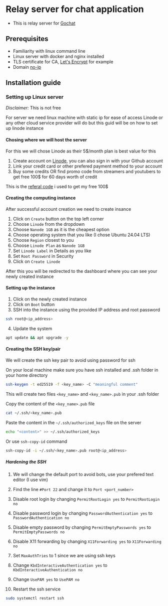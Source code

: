 # Relay server for chat application

- This is relay server for [Gochat](https://github.com/m1kkY8/gochat)

## Prerequisites

- Familiarity with linux command line
- Linux server with docker and nginx installed
- TLS certificate for CA, [Let's Encrypt](https://letsencrypt.org/) for example
- Domain [no-ip](https://www.noip.com/)

## Installation guide

### Setting up Linux server

_Disclaimer:_ This is not free

For server we need linux machine with static ip for ease of access
Linode or any other cloud service provider will do but this guid will be on how to set up linode instance

#### Chosing where we will host the server

For this we will chose Linode as their 5$/month plan is best value for this

1. Create account on [Linode](https://www.linode.com/), you can also sign in with your Github account
2. Link your credit card or other prefered payment method to your account
3. Buy some credits OR find promo code from streamers and youtubers to get free 100$ for 60 days worth of credit

This is the [referal code](https://linode.com/theprimeagen) i used to get my free 100$

#### Creating the computing instance

After successful account creation we need to create insance

1. Click on `Create` button on the top left corner
2. Choose `Linode` from the dropdown
3. Choose `Nanode 1GB` as it is the cheapest option
4. Choose operating system that you like (I chose Ubuntu 24.04 LTS)
5. Choose `Region` closest to you
6. Choose `Linode Plan` as `Nanode 1GB`
7. Set `Linode Label` in Details as you like
8. Set `Root Password` in Security
9. Click on `Create Linode`

After this you will be redirected to the dashboard where you can see your newly created instance

#### Setting up the instance

1. Click on the newly created instance
2. Click on `Boot` button
3. SSH into the instance using the provided IP address and root password

```bash
ssh root@<ip_address>
```

4. Update the system

```bash
apt update && apt upgrade -y

```

#### Creating the SSH key/pair

We will create the ssh key pair to avoid using password for ssh

On your local machine make sure you have ssh installed and .ssh folder in your home directory

```bash
ssh-keygen -t ed25519 -f <key_name> -C "meaningful comment"
```

This will create two files `<key_name>` and `<key_name>.pub` in your .ssh folder

Copy the content of the `<key_name>.pub` file

```bash
cat ~/.ssh/<key_name>.pub
```

Paste the content in the `~/.ssh/authorized_keys` file on the server

```bash
echo "<content>" >> ~/.ssh/authorized_keys
```

Or use `ssh-copy-id` command

```bash
ssh-copy-id -i ~/.ssh/<key_name>.pub root@<ip_address>
```

##### Hardening the SSH

1. We will change the default port to avoid bots, use your prefered text editor (I use vim)

2. Find the line `#Port 22` and change it to `Port <port_number>`

3. Disable root login by changing `PermitRootLogin yes` to `PermitRootLogin no`

4. Disable password login by changing `PasswordAuthentication yes` to `PasswordAuthentication no`

5. Disable empty password by changing `PermitEmptyPasswords yes` to `PermitEmptyPasswords no`

6. Disable X11 forwarding by changing `X11Forwarding yes` to `X11Forwarding no`

7. Set `MaxAuthTries` to 1 since we are using ssh keys

8. Change `KbdInteractiveAuthentication yes` to `KbdInteractiveAuthentication no`

9. Change `UsePAM yes` to `UsePAM no`

10. Restart the ssh service

```bash
sudo systemctl restart ssh
```
